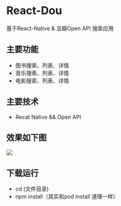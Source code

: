 # React-Dou
基于React-Native & 豆瓣Open API 搜索应用        

##  主要功能   

+ 图书搜索、列表、详情
+ 音乐搜索、列表、详情
+ 电影搜索、列表、详情 

## 主要技术
+ Recat Native && Open API       

## 效果如下图
![](ReactDou.gif)

## 下载运行
+ cd (文件目录)
+ npm install（其实和pod install 道理一样）
